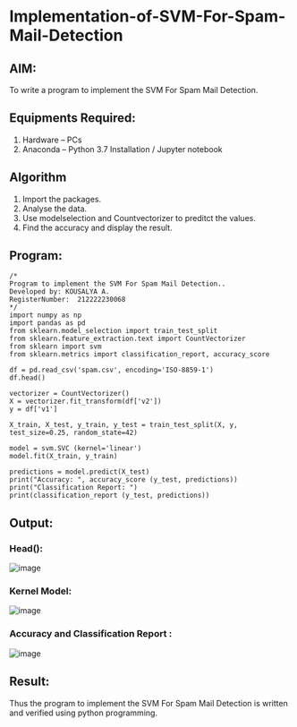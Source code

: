 # Implementation-of-SVM-For-Spam-Mail-Detection

## AIM:
To write a program to implement the SVM For Spam Mail Detection.

## Equipments Required:
1. Hardware – PCs
2. Anaconda – Python 3.7 Installation / Jupyter notebook

## Algorithm
1. Import the packages.
2. Analyse the data.
3. Use modelselection and Countvectorizer to preditct the values.
4. Find the accuracy and display the result.

## Program:
```
/*
Program to implement the SVM For Spam Mail Detection..
Developed by: KOUSALYA A.
RegisterNumber:  212222230068
*/
import numpy as np
import pandas as pd
from sklearn.model_selection import train_test_split
from sklearn.feature_extraction.text import CountVectorizer 
from sklearn import svm
from sklearn.metrics import classification_report, accuracy_score

df = pd.read_csv('spam.csv', encoding='ISO-8859-1')
df.head()

vectorizer = CountVectorizer()
X = vectorizer.fit_transform(df['v2'])
y = df['v1']

X_train, X_test, y_train, y_test = train_test_split(X, y, test_size=0.25, random_state=42)

model = svm.SVC (kernel='linear') 
model.fit(X_train, y_train)

predictions = model.predict(X_test)
print("Accuracy: ", accuracy_score (y_test, predictions)) 
print("Classification Report: ")
print(classification_report (y_test, predictions))
```

## Output:
### Head():
![image](https://github.com/Kousalya22008930/Implementation-of-SVM-For-Spam-Mail-Detection/assets/119389108/1c49b7a6-e8c4-4751-8a43-94b8a1c2eb31)

### Kernel Model:
![image](https://github.com/Kousalya22008930/Implementation-of-SVM-For-Spam-Mail-Detection/assets/119389108/b7cc5f1c-9257-4ebc-bbab-963a59c78291)


### Accuracy and Classification Report :
![image](https://github.com/Kousalya22008930/Implementation-of-SVM-For-Spam-Mail-Detection/assets/119389108/e76b258f-326b-4e7d-8bbf-2b6e1f2f8d52)

## Result:
Thus the program to implement the SVM For Spam Mail Detection is written and verified using python programming.
